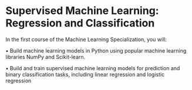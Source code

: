 # Supervised Machine Learning: Regression and Classification

In the first course of the Machine Learning Specialization, you will:

• Build machine learning models in Python using popular machine learning libraries NumPy and Scikit-learn.

• Build and train supervised machine learning models for prediction and binary classification tasks, including linear regression and logistic regression
